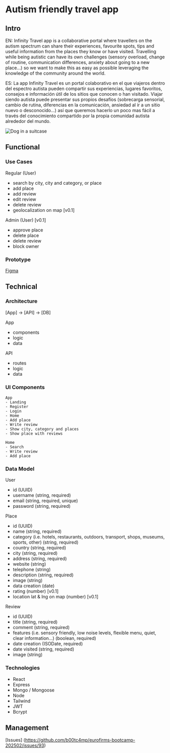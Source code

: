 # Autism friendly travel app

## Intro

EN: Infinity Travel app is a collaborative portal where travellers on the autism spectrum can share their experiences, favourite spots, tips and useful information from the places they know or have visited. Travelling while being autistic can have its own challenges (sensory overload, change of routine, communication differences, anxiety about going to a new place...) so we want to make this as easy as possible leveraging the knowledge of the community around the world.

ES: La app Infinity Travel es un portal colaborativo en el que viajeros dentro del espectro autista pueden compartir sus experiencias, lugares favoritos, consejos e información útil de los sitios que conocen o han visitado. Viajar siendo autista puede presentar sus propios desafíos (sobrecarga sensorial, cambio de rutina, diferencias en la comunicación, ansiedad al ir a un sitio nuevo o desconocido...) así que queremos hacerlo un poco mas fácil a través del conocimiento compartido por la propia comunidad autista alrededor del mundo.

![Dog in a suitcase](https://media.giphy.com/media/v1.Y2lkPTc5MGI3NjExYWRvZGZnY2kwamFldWU5eHpzZW83Y21rZDN5OGJib3Rna3k0bDJxYSZlcD12MV9naWZzX3NlYXJjaCZjdD1n/14wXMGbHjXK2k0/giphy.gif)

## Functional

### Use Cases

Regular (User)
- search by city, city and category, or place 
- add place
- add review
- edit review
- delete review
- geolocalization on map [v0.1]

Admin (User) [v0.1]
- approve place
- delete place
- delete review
- block owner

### Prototype

[Figma](https://www.figma.com/proto/CJLXOanjDKGflaRQcdJVKp/Autism-friendly-travel-App?node-id=3-36&p=f&t=90MKs1klT8m29D0D-0&scaling=min-zoom&content-scaling=fixed&page-id=0%3A1&starting-point-node-id=3%3A36)

## Technical

### Architecture

[App] -> [API] -> [DB]

App
- components
- logic
- data

API
- routes
- logic
- data

### UI Components
```
App
- Landing
- Register
- Login
- Home
- Add place
- Write review
- Show city, category and places
- Show place with reviews

Home
- Search
- Write review
- Add place

```

### Data Model

User
- id (UUID)
- username (string, required)
- email (string, required, unique)
- password (string, required)

Place
- id (UUID)
- name (string, required)
- category (i.e. hotels, restaurants, outdoors, transport, shops, museums, sports, other) (string, required)
- country (string, required)
- city (string, required)
- address (string, required)
- website (string)
- telephone (string)
- description (string, required)
- image (string)
- data creation (date)
- rating (number) [v0.1]
- location lat & lng on map (number) [v0.1]

Review
- id (UUID)
- title (string, required)
- comment (string, required)
- features (i.e. sensory friendly, low noise levels, flexible menu, quiet, clear information...) (boolean, required)
- date creation (ISODate, required)
- date visited (string, required)
- image (string)

### Technologies
- React
- Express
- Mongo / Mongoose
- Node
- Tailwind
- JWT
- Bcrypt

## Management

[Issues] (https://github.com/b00tc4mp/eurofirms-bootcamp-202502/issues/93)